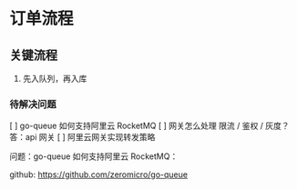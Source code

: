 # 订单流程

## 关键流程

1. 先入队列，再入库

### 待解决问题
[ ] go-queue 如何支持阿里云 RocketMQ
[ ] 网关怎么处理 限流 / 鉴权 / 灰度？ 答：api 网关
[ ] 阿里云网关实现转发策略


问题：go-queue 如何支持阿里云 RocketMQ：

github: https://github.com/zeromicro/go-queue
